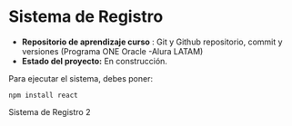 # Sistema de Registro  

- **Repositorio de aprendizaje curso** : Git y Github repositorio, commit y versiones (Programa ONE Oracle -Alura LATAM)  
- **Estado del proyecto:** En construcción.  

Para ejecutar el sistema, debes poner:  

```npm install react ```

Sistema de Registro 2

